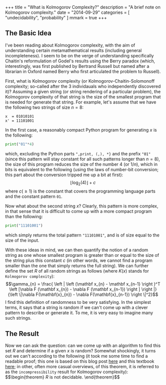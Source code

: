 +++
title = "What is Kolmogorov Complexity?"
description = "A brief note on Kolmogorov complexity."
date = "2014-09-29"
categories = [ "undecidability", "probability" ]
mmark = true
+++

The Basic Idea
-------------------------

I've been reading about Kolmogorov complexity, with the aim of understanding certain metamathematical results (including general incompleteness). I seem to be on the verge of understanding specifically Chaitin's reformulation of Godel's results using the Berry paradox (which, interestingly, was first published by Bertrand Russell but named after a librarian in Oxford named Berry who first articulated the problem to Russell).

First, what is Kolmogorov complexity (or Kolmogorov-Chaitin-Solomonoff complexity; so-called after the 3 individauals who independently discovered it)? Assuming a given string (or string rendering of a particular problem), the Kolmogorov complexity of that string is the size of the smallest program that is needed for generate that string. For example, let's assume that we have the following two strings of size $n=8$:
```
x  = 01010101 
x' = 11101001
```
In the first case, a reasonably compact Python program for generating $x$ is the following:
```python
print("01"*4)
```
which, excluding the Python parts `",print, (,), *}` and the prefix `"01"` (since this pattern will stay constant for all such patterns longer than $n=8$), the size of this program reduces the size of the number $4$ (or $1/n$), which in bits is  equivalent to the following (using the laws of number-bit conversion; this part about the conversion tripped me up a bit at first):
$$ \left\lfloor \log_{2}(4) \right\rfloor + c $$
where $c (\ge 1)$ is the constant that covers the programming language parts and the constant pattern `01`.

Now what about the second string $x$? Clearly, this pattern is more complex, in that sense that it is difficult to come up with a more compact  program than the following:
```python
print("11101001")
```
which simply returns the total pattern `"11101001"`, and is of size equal to the size of the input. 

With these ideas in mind, we can then quantify the notion of a random string as one whose smallest program is greater than or equal to the size of the string plus this constant $c$ (in other words, we cannot find a program smaller than the one that simply returns the full string). We can further define the set $R$ of all random strings as follows (where $K(x)$ stands for `Kolmogorov complexity`):
$$\gamma_{n} = \frac{ 
\left | \left (\mathbf x_{n} - \mathbf x_{n-1} \right )^T 
\left [\nabla F (\mathbf x_{n}) - \nabla F (\mathbf x_{n-1}) \right ] \right |}
{\left \|\nabla F(\mathbf{x}_{n}) - \nabla F(\mathbf{x}_{n-1}) \right \|^2}$$
I find this definition of randomness to be very satisfying. In the simplest terms, it says that a string is random if we can't come up with a clever pattern to describe or generate it. To me, it is very easy to imagine many such strings. 


The Result 
-------------------------

Now we can ask the question: can we come up with an algorithm to find this set $R$ and determine if a given $x$ is random?  Somewhat shockingly, it turns out we can't according to the following (it took me some time to find a readable proof; this one is based on this blog post [here](https://jeremykun.com/tag/kolmogorov-complexity/) and this textbook [here](https://www.springer.com/gp/book/9781489984456);  in other, often more  casual overviews, of this theorem, it is referred to as the `incompressibility` result for Kolmogorov complexity): 
$$\begin{theorem}
$R$ is not decidable. 
\end{theorem}$$

<!--more-->


